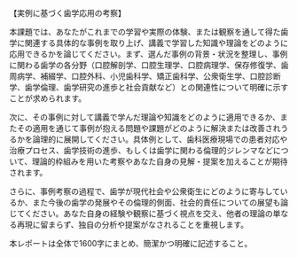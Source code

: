 【実例に基づく歯学応用の考察】

本課題では、あなたがこれまでの学習や実際の体験、または観察を通して得た歯学に関連する具体的な事例を取り上げ、講義で学習した知識や理論をどのように応用できるかを論じてください。まず、選んだ事例の背景・状況を整理し、事例に関わる歯学の各分野（口腔解剖学、口腔生理学、口腔病理学、保存修復学、歯周病学、補綴学、口腔外科、小児歯科学、矯正歯科学、公衆衛生学、口腔診断学、歯学倫理、歯学研究の進歩と社会貢献など）との関連性について明確に示すことが求められます。 

次に、その事例に対して講義で学んだ理論や知識をどのように適用できるか、またその適用を通じて事例が抱える問題や課題がどのように解決または改善されうるかを論理的に展開してください。具体例として、歯科医療現場での患者対応や治療プロセス、歯学技術の進歩、もしくは歯学に関わる倫理的ジレンマなどについて、理論的枠組みを用いた考察やあなた自身の見解・提案を加えることが期待されます。

さらに、事例考察の過程で、歯学が現代社会や公衆衛生にどのように寄与しているか、また今後の歯学の発展やその倫理的側面、社会的責任についての展望も論じてください。あなた自身の経験や観察に基づく視点を交え、他者の理論の単なる再現に留まらず、独自の分析や提案がなされることを重視します。

本レポートは全体で1600字にまとめ、簡潔かつ明確に記述すること。